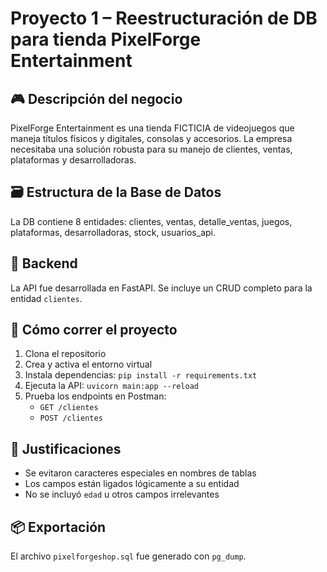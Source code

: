 # Proyecto 1 – Reestructuración de DB para tienda PixelForge Entertainment

## 🎮 Descripción del negocio
PixelForge Entertainment es una tienda FICTICIA de videojuegos que maneja títulos físicos y digitales, consolas y accesorios. La empresa necesitaba una solución robusta para su manejo de clientes, ventas, plataformas y desarrolladoras.

## 🗃️ Estructura de la Base de Datos
La DB contiene 8 entidades: clientes, ventas, detalle_ventas, juegos, plataformas, desarrolladoras, stock, usuarios_api.

## 🧪 Backend
La API fue desarrollada en FastAPI. Se incluye un CRUD completo para la entidad `clientes`.

## 🚀 Cómo correr el proyecto
1. Clona el repositorio
2. Crea y activa el entorno virtual
3. Instala dependencias: `pip install -r requirements.txt`
4. Ejecuta la API: `uvicorn main:app --reload`
5. Prueba los endpoints en Postman:
   - `GET /clientes`
   - `POST /clientes`

## 📄 Justificaciones
- Se evitaron caracteres especiales en nombres de tablas
- Los campos están ligados lógicamente a su entidad
- No se incluyó `edad` u otros campos irrelevantes

## 📦 Exportación
El archivo `pixelforgeshop.sql` fue generado con `pg_dump`.
